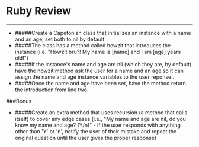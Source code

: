 # Ruby Review

---

- #####Create a Capetonian class that initializes an instance with a name and an age, set both to nil by default
- #####The class has a method called howzit that introduces the instance (i.e. "Howzit bru?! My name is [name] and I am [age] years old!")
- #####If the instance's name and age are nil (which they are, by default) have the howzit method ask the user for a name and an age so it can assign the name and age instance variables to the user reponse..
- #####Once the name and age have been set, have the method return the introduction from line two.

###Bonus
- #####Create an extra method that uses recursion (a method that calls itself) to cover any edge cases (i.e., "My name and age are nil, do you know my name and age? (Y/n)" - if the user responds with anything other than 'Y' or 'n', notify the user of their mistake and repeat the original question until the user gives the proper response)
